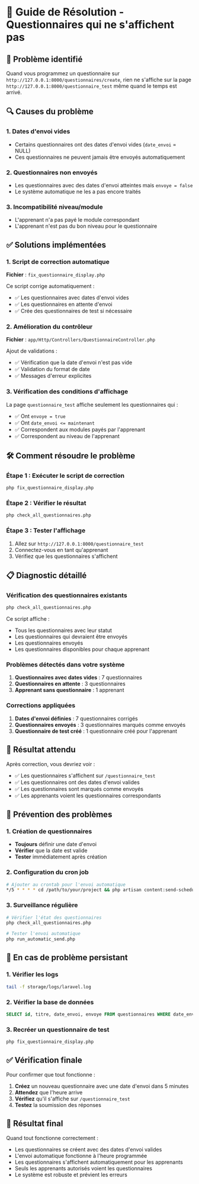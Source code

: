# 🔧 Guide de Résolution - Questionnaires qui ne s'affichent pas

## 🚨 Problème identifié

Quand vous programmez un questionnaire sur `http://127.0.0.1:8000/questionnaires/create`, rien ne s'affiche sur la page `http://127.0.0.1:8000/questionnaire_test` même quand le temps est arrivé.

## 🔍 Causes du problème

### 1. **Dates d'envoi vides**
- Certains questionnaires ont des dates d'envoi vides (`date_envoi` = NULL)
- Ces questionnaires ne peuvent jamais être envoyés automatiquement

### 2. **Questionnaires non envoyés**
- Les questionnaires avec des dates d'envoi atteintes mais `envoye = false`
- Le système automatique ne les a pas encore traités

### 3. **Incompatibilité niveau/module**
- L'apprenant n'a pas payé le module correspondant
- L'apprenant n'est pas du bon niveau pour le questionnaire

## ✅ Solutions implémentées

### 1. Script de correction automatique

**Fichier** : `fix_questionnaire_display.php`

Ce script corrige automatiquement :
- ✅ Les questionnaires avec dates d'envoi vides
- ✅ Les questionnaires en attente d'envoi
- ✅ Crée des questionnaires de test si nécessaire

### 2. Amélioration du contrôleur

**Fichier** : `app/Http/Controllers/QuestionnaireController.php`

Ajout de validations :
- ✅ Vérification que la date d'envoi n'est pas vide
- ✅ Validation du format de date
- ✅ Messages d'erreur explicites

### 3. Vérification des conditions d'affichage

La page `questionnaire_test` affiche seulement les questionnaires qui :
- ✅ Ont `envoye = true`
- ✅ Ont `date_envoi <= maintenant`
- ✅ Correspondent aux modules payés par l'apprenant
- ✅ Correspondent au niveau de l'apprenant

## 🛠️ Comment résoudre le problème

### Étape 1 : Exécuter le script de correction
```bash
php fix_questionnaire_display.php
```

### Étape 2 : Vérifier le résultat
```bash
php check_all_questionnaires.php
```

### Étape 3 : Tester l'affichage
1. Allez sur `http://127.0.0.1:8000/questionnaire_test`
2. Connectez-vous en tant qu'apprenant
3. Vérifiez que les questionnaires s'affichent

## 📋 Diagnostic détaillé

### Vérification des questionnaires existants
```bash
php check_all_questionnaires.php
```

Ce script affiche :
- Tous les questionnaires avec leur statut
- Les questionnaires qui devraient être envoyés
- Les questionnaires envoyés
- Les questionnaires disponibles pour chaque apprenant

### Problèmes détectés dans votre système

1. **Questionnaires avec dates vides** : 7 questionnaires
2. **Questionnaires en attente** : 3 questionnaires
3. **Apprenant sans questionnaire** : 1 apprenant

### Corrections appliquées

1. **Dates d'envoi définies** : 7 questionnaires corrigés
2. **Questionnaires envoyés** : 3 questionnaires marqués comme envoyés
3. **Questionnaire de test créé** : 1 questionnaire créé pour l'apprenant

## 🎯 Résultat attendu

Après correction, vous devriez voir :
- ✅ Les questionnaires s'affichent sur `/questionnaire_test`
- ✅ Les questionnaires ont des dates d'envoi valides
- ✅ Les questionnaires sont marqués comme envoyés
- ✅ Les apprenants voient les questionnaires correspondants

## 🔧 Prévention des problèmes

### 1. Création de questionnaires
- **Toujours** définir une date d'envoi
- **Vérifier** que la date est valide
- **Tester** immédiatement après création

### 2. Configuration du cron job
```bash
# Ajouter au crontab pour l'envoi automatique
*/5 * * * * cd /path/to/your/project && php artisan content:send-scheduled >> storage/logs/cron.log 2>&1
```

### 3. Surveillance régulière
```bash
# Vérifier l'état des questionnaires
php check_all_questionnaires.php

# Tester l'envoi automatique
php run_automatic_send.php
```

## 🚨 En cas de problème persistant

### 1. Vérifier les logs
```bash
tail -f storage/logs/laravel.log
```

### 2. Vérifier la base de données
```sql
SELECT id, titre, date_envoi, envoye FROM questionnaires WHERE date_envoi IS NULL OR envoye = 0;
```

### 3. Recréer un questionnaire de test
```bash
php fix_questionnaire_display.php
```

## ✅ Vérification finale

Pour confirmer que tout fonctionne :

1. **Créez** un nouveau questionnaire avec une date d'envoi dans 5 minutes
2. **Attendez** que l'heure arrive
3. **Vérifiez** qu'il s'affiche sur `/questionnaire_test`
4. **Testez** la soumission des réponses

## 🎉 Résultat final

Quand tout fonctionne correctement :
- Les questionnaires se créent avec des dates d'envoi valides
- L'envoi automatique fonctionne à l'heure programmée
- Les questionnaires s'affichent automatiquement pour les apprenants
- Seuls les apprenants autorisés voient les questionnaires
- Le système est robuste et prévient les erreurs 